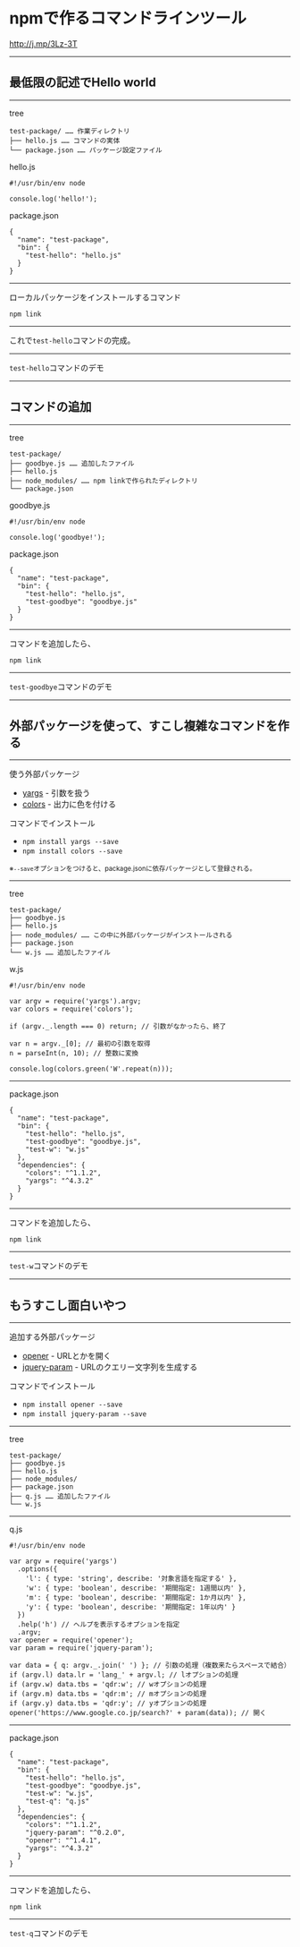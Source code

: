 # npmで作るコマンドラインツール

<http://j.mp/3Lz-3T>



---



## 最低限の記述でHello world



---



tree

```
test-package/ …… 作業ディレクトリ
├── hello.js …… コマンドの実体
└── package.json …… パッケージ設定ファイル
```

hello.js

```
#!/usr/bin/env node

console.log('hello!');
```

package.json

```
{
  "name": "test-package",
  "bin": {
    "test-hello": "hello.js"
  }
}
```



---



ローカルパッケージをインストールするコマンド

`npm link`



---



これで`test-hello`コマンドの完成。



---



`test-hello`コマンドのデモ



---



## コマンドの追加



---



tree

```
test-package/
├── goodbye.js …… 追加したファイル
├── hello.js
├── node_modules/ …… npm linkで作られたディレクトリ
└── package.json
```

goodbye.js

```
#!/usr/bin/env node

console.log('goodbye!');
```

package.json

```
{
  "name": "test-package",
  "bin": {
    "test-hello": "hello.js",
    "test-goodbye": "goodbye.js"
  }
}
```



---



コマンドを追加したら、

`npm link`



---



`test-goodbye`コマンドのデモ



---



## 外部パッケージを使って、すこし複雑なコマンドを作る



---



使う外部パッケージ

- [yargs](https://www.npmjs.com/package/yargs) - 引数を扱う
- [colors](https://www.npmjs.com/package/colors) - 出力に色を付ける

コマンドでインストール

- `npm install yargs --save`
- `npm install colors --save`

<small>※`--save`オプションをつけると、package.jsonに依存パッケージとして登録される。</small>



---



tree

```
test-package/
├── goodbye.js
├── hello.js
├── node_modules/ …… この中に外部パッケージがインストールされる
├── package.json
└── w.js …… 追加したファイル
```

w.js

```
#!/usr/bin/env node

var argv = require('yargs').argv;
var colors = require('colors');

if (argv._.length === 0) return; // 引数がなかったら、終了

var n = argv._[0]; // 最初の引数を取得
n = parseInt(n, 10); // 整数に変換

console.log(colors.green('W'.repeat(n)));
```



---



package.json

```
{
  "name": "test-package",
  "bin": {
    "test-hello": "hello.js",
    "test-goodbye": "goodbye.js",
    "test-w": "w.js"
  },
  "dependencies": {
    "colors": "^1.1.2",
    "yargs": "^4.3.2"
  }
}
```



---



コマンドを追加したら、

`npm link`



---



`test-w`コマンドのデモ



---



## もうすこし面白いやつ



---



追加する外部パッケージ

- [opener](https://www.npmjs.com/package/opener) - URLとかを開く
- [jquery-param](https://www.npmjs.com/package/jquery-param) - URLのクエリー文字列を生成する

コマンドでインストール

- `npm install opener --save`
- `npm install jquery-param --save`



---



tree

```
test-package/
├── goodbye.js
├── hello.js
├── node_modules/
├── package.json
├── q.js …… 追加したファイル
└── w.js
```



---



q.js

```
#!/usr/bin/env node

var argv = require('yargs')
  .options({
    'l': { type: 'string', describe: '対象言語を指定する' },
    'w': { type: 'boolean', describe: '期間指定: 1週間以内' },
    'm': { type: 'boolean', describe: '期間指定: 1か月以内' },
    'y': { type: 'boolean', describe: '期間指定: 1年以内' }
  })
  .help('h') // ヘルプを表示するオプションを指定
  .argv;
var opener = require('opener');
var param = require('jquery-param');

var data = { q: argv._.join(' ') }; // 引数の処理（複数来たらスペースで結合）
if (argv.l) data.lr = 'lang_' + argv.l; // lオプションの処理
if (argv.w) data.tbs = 'qdr:w'; // wオプションの処理
if (argv.m) data.tbs = 'qdr:m'; // mオプションの処理
if (argv.y) data.tbs = 'qdr:y'; // yオプションの処理
opener('https://www.google.co.jp/search?' + param(data)); // 開く
```



---



package.json

```
{
  "name": "test-package",
  "bin": {
    "test-hello": "hello.js",
    "test-goodbye": "goodbye.js",
    "test-w": "w.js",
    "test-q": "q.js"
  },
  "dependencies": {
    "colors": "^1.1.2",
    "jquery-param": "^0.2.0",
    "opener": "^1.4.1",
    "yargs": "^4.3.2"
  }
}
```



---



コマンドを追加したら、

`npm link`



---



`test-q`コマンドのデモ
